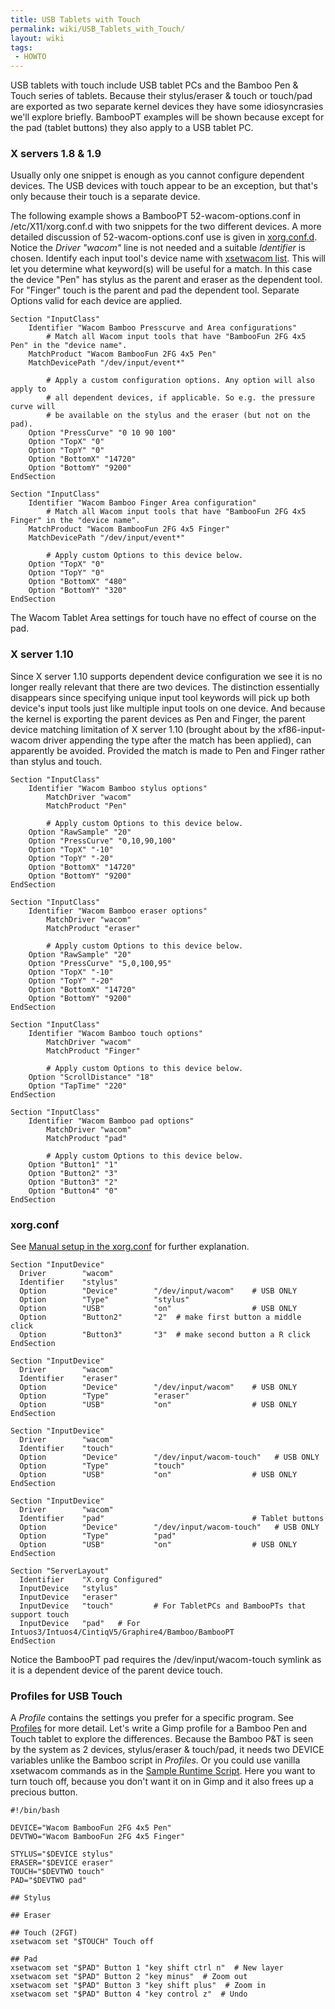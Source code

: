 ```yaml
---
title: USB Tablets with Touch
permalink: wiki/USB_Tablets_with_Touch/
layout: wiki
tags:
 - HOWTO
---
```


USB tablets with touch include USB tablet PCs and the Bamboo Pen & Touch
series of tablets. Because their stylus/eraser & touch or touch/pad are
exported as two separate kernel devices they have some idiosyncrasies
we'll explore briefly. BambooPT examples will be shown because except
for the pad (tablet buttons) they also apply to a USB tablet PC.

### X servers 1.8 & 1.9

Usually only one snippet is enough as you cannot configure dependent
devices. The USB devices with touch appear to be an exception, but
that's only because their touch is a separate device.

The following example shows a BambooPT 52-wacom-options.conf in
/etc/X11/xorg.conf.d with two snippets for the two different devices. A
more detailed discussion of 52-wacom-options.conf use is given in
[xorg.conf.d](xorg.conf.d "wikilink"). Notice the *Driver "wacom"* line
is not needed and a suitable *Identifier* is chosen. Identify each input
tool's device name with [xsetwacom list](xsetwacom "wikilink"). This
will let you determine what keyword(s) will be useful for a match. In
this case the device "Pen" has stylus as the parent and eraser as the
dependent tool. For "Finger" touch is the parent and pad the dependent
tool. Separate Options valid for each device are applied.

    Section "InputClass"
        Identifier "Wacom Bamboo Presscurve and Area configurations"
            # Match all Wacom input tools that have "BambooFun 2FG 4x5 Pen" in the "device name".
        MatchProduct "Wacom BambooFun 2FG 4x5 Pen"
        MatchDevicePath "/dev/input/event*"

            # Apply a custom configuration options. Any option will also apply to
            # all dependent devices, if applicable. So e.g. the pressure curve will
            # be available on the stylus and the eraser (but not on the pad).
        Option "PressCurve" "0 10 90 100"
        Option "TopX" "0"
        Option "TopY" "0"
        Option "BottomX" "14720"
        Option "BottomY" "9200"
    EndSection

    Section "InputClass"
        Identifier "Wacom Bamboo Finger Area configuration"
            # Match all Wacom input tools that have "BambooFun 2FG 4x5 Finger" in the "device name".
        MatchProduct "Wacom BambooFun 2FG 4x5 Finger"
        MatchDevicePath "/dev/input/event*"

            # Apply custom Options to this device below.
        Option "TopX" "0"
        Option "TopY" "0"
        Option "BottomX" "480"
        Option "BottomY" "320"
    EndSection

The Wacom Tablet Area settings for touch have no effect of course on the
pad.

### X server 1.10

Since X server 1.10 supports dependent device configuration we see it is
no longer really relevant that there are two devices. The distinction
essentially disappears since specifying unique input tool keywords will
pick up both device's input tools just like multiple input tools on one
device. And because the kernel is exporting the parent devices as Pen
and Finger, the parent device matching limitation of X server 1.10
(brought about by the xf86-input-wacom driver appending the type after
the match has been applied), can apparently be avoided. Provided the
match is made to Pen and Finger rather than stylus and touch.

    Section "InputClass"
        Identifier "Wacom Bamboo stylus options"
            MatchDriver "wacom"
            MatchProduct "Pen"

            # Apply custom Options to this device below.
        Option "RawSample" "20"
        Option "PressCurve" "0,10,90,100"
        Option "TopX" "-10"
        Option "TopY" "-20"
        Option "BottomX" "14720"
        Option "BottomY" "9200"
    EndSection

    Section "InputClass"
        Identifier "Wacom Bamboo eraser options"
            MatchDriver "wacom"
            MatchProduct "eraser"

            # Apply custom Options to this device below.
        Option "RawSample" "20"
        Option "PressCurve" "5,0,100,95"
        Option "TopX" "-10"
        Option "TopY" "-20"
        Option "BottomX" "14720"
        Option "BottomY" "9200"
    EndSection

    Section "InputClass"
        Identifier "Wacom Bamboo touch options"
            MatchDriver "wacom"
            MatchProduct "Finger"

            # Apply custom Options to this device below.
        Option "ScrollDistance" "18"
        Option "TapTime" "220"
    EndSection

    Section "InputClass"
        Identifier "Wacom Bamboo pad options"
            MatchDriver "wacom"
            MatchProduct "pad"

            # Apply custom Options to this device below.
        Option "Button1" "1"
        Option "Button2" "3"
        Option "Button3" "2"
        Option "Button4" "0"
    EndSection

### xorg.conf

See [Manual setup in the
xorg.conf](/wiki/Configuring_X#Manual_setup_in_the_xorg.conf "wikilink") for
further explanation.

    Section "InputDevice"
      Driver        "wacom"
      Identifier    "stylus"
      Option        "Device"        "/dev/input/wacom"    # USB ONLY
      Option        "Type"          "stylus"
      Option        "USB"           "on"                  # USB ONLY
      Option        "Button2"       "2"  # make first button a middle click
      Option        "Button3"       "3"  # make second button a R click
    EndSection

    Section "InputDevice"
      Driver        "wacom"
      Identifier    "eraser"
      Option        "Device"        "/dev/input/wacom"    # USB ONLY
      Option        "Type"          "eraser"
      Option        "USB"           "on"                  # USB ONLY
    EndSection

    Section "InputDevice"
      Driver        "wacom"
      Identifier    "touch"
      Option        "Device"        "/dev/input/wacom-touch"   # USB ONLY
      Option        "Type"          "touch"
      Option        "USB"           "on"                  # USB ONLY
    EndSection

    Section "InputDevice"
      Driver        "wacom"
      Identifier    "pad"                                 # Tablet buttons
      Option        "Device"        "/dev/input/wacom-touch"   # USB ONLY
      Option        "Type"          "pad"
      Option        "USB"           "on"                  # USB ONLY
    EndSection

    Section "ServerLayout"
      Identifier    "X.org Configured"
      InputDevice   "stylus"
      InputDevice   "eraser"
      InputDevice   "touch"         # For TabletPCs and BambooPTs that support touch
      InputDevice   "pad"   # For Intuos3/Intuos4/CintiqV5/Graphire4/Bamboo/BambooPT
    EndSection

Notice the BambooPT pad requires the /dev/input/wacom-touch symlink as
it is a dependent device of the parent device touch.

### Profiles for USB Touch

A *Profile* contains the settings you prefer for a specific program. See
[Profiles](/wiki/Tablet_Configuration#Profiles "wikilink") for more detail.
Let's write a Gimp profile for a Bamboo Pen and Touch tablet to explore
the differences. Because the Bamboo P&T is seen by the system as 2
devices, stylus/eraser & touch/pad, it needs two DEVICE variables unlike
the Bamboo script in *Profiles*. Or you could use vanilla xsetwacom
commands as in the [Sample Runtime
Script](/wiki/Tablet_Configuration#Sample_Runtime_Script "wikilink"). Here you
want to turn touch off, because you don't want it on in Gimp and it also
frees up a precious button.

    #!/bin/bash

    DEVICE="Wacom BambooFun 2FG 4x5 Pen"
    DEVTWO="Wacom BambooFun 2FG 4x5 Finger"

    STYLUS="$DEVICE stylus"
    ERASER="$DEVICE eraser"
    TOUCH="$DEVTWO touch"
    PAD="$DEVTWO pad"

    ## Stylus

    ## Eraser

    ## Touch (2FGT)
    xsetwacom set "$TOUCH" Touch off

    ## Pad
    xsetwacom set "$PAD" Button 1 "key shift ctrl n"  # New layer
    xsetwacom set "$PAD" Button 2 "key minus"  # Zoom out
    xsetwacom set "$PAD" Button 3 "key shift plus"  # Zoom in
    xsetwacom set "$PAD" Button 4 "key control z"  # Undo
